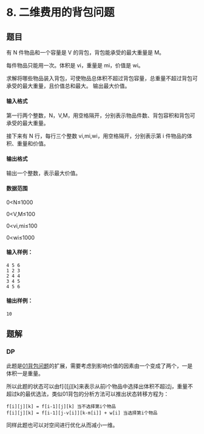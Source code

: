 # 8. 二维费用的背包问题

## 题目

有 N 件物品和一个容量是 V 的背包，背包能承受的最大重量是 M。

每件物品只能用一次。体积是 vi，重量是 mi，价值是 wi。

求解将哪些物品装入背包，可使物品总体积不超过背包容量，总重量不超过背包可承受的最大重量，且价值总和最大。
输出最大价值。

#### 输入格式

第一行两个整数，N，V,M，用空格隔开，分别表示物品件数、背包容积和背包可承受的最大重量。

接下来有 N 行，每行三个整数 vi,mi,wi，用空格隔开，分别表示第 i 件物品的体积、重量和价值。

#### 输出格式

输出一个整数，表示最大价值。

#### 数据范围

0<N≤1000

0<V,M≤100

0<vi,mi≤100

0<wi≤1000

#### 输入样例：

```
4 5 6
1 2 3
2 4 4
3 4 5
4 5 6
```

#### 输出样例：

```
10
```

## 题解

### DP

此题是[01背包问题](https://github.com/shaqsnake/coding-practice/blob/master/src/acwing/0002/)的扩展，需要考虑到影响价值的因素由一个变成了两个，一是体积一是重量。

所以此题的状态可以由f[i][j][k]来表示从前i个物品中选择出体积不超过j，重量不超过k的最优选法，类似01背包的分析方法可以推出状态转移方程为：
```
f[i][j][k] = f[i-1][j][k] 当不选择第i个物品
f[i][j][k] = f[i-1][j-v[i]][k-m[i]] + w[i] 当选择第i个物品
```

同样此题也可以对空间进行优化从而减小一维。

